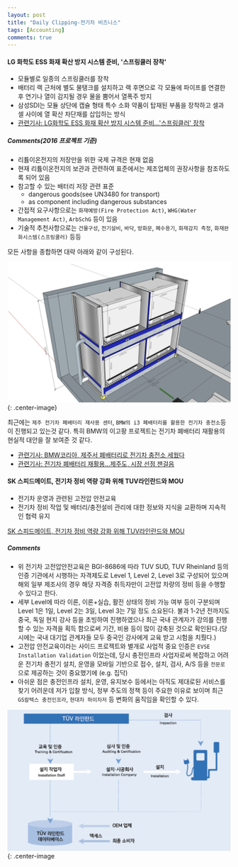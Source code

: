 ```yaml
---
layout: post
title: "Daily Clipping-전기차 비즈니스"
tags: [Accounting]
comments: true
---
```


#### LG 화학도 ESS 화재 확산 방지 시스템 준비, '스프링쿨러 장착'
- 모듈별로 일종의 스프링쿨러를 장착
- 배터리 랙 근처에 별도 물탱크를 설치하고 랙 후면으로 각 모듈에 파이프를 연결한 후 연기나 열이 감지될 경우 물을 뿜어서 열폭주 방지
- 삼성SDI는 모듈 상단에 캡슐 형태 특수 소화 약품이 탑재된 부품을 장착하고 셀과 셀 사이에 열 확산 차단재를 삽입하는 방식
- [관련기사: LG화학도 ESS 화재 확산 방지 시스템 준비…'스프링클러' 장착](https://www.etnews.com/20191104000307?m=1)

##### Comments(2016 프로젝트 기준)
- 리튬이온전지의 저장만을 위한 국제 규격은 현재 없음
- 현재 리튬이온전지의 보관과 관련하여 표준에서는 제조업체의 권장사항을 참조하도록 되어 있음
- 참고할 수 있는 배터리 저장 관련 표준
  - dangerous goods(see UN3480 for transport)
  - as component including dangerous substances
- 간접적 요구사항으로는 `화재예방(Fire Protection Act)`, `WHG(Water Management Act)`, `ArbSchG` 등이 있음
- 기술적 추천사항으로는 `건물구성`, `전기설비`, `바닥`, `방화문`, `폐수용기`, `화재감지 측정`, `화재완화시스템(스프링쿨러)` 등등

모든 사항을 종합하면 대략 아래와 같이 구성된다.

![Image-2](../images/2019-12-14-1-daily-clipping-1.png){: .center-image}

최근에는 `제주 전기차 폐배터리 재사용 센터`, `BMW의 i3 폐배터리를 활용한 전기차 충전소`등이 진행되고 있는것 같다. 특히 BMW의 이고팡 프로젝트는 전기차 폐배터리 재활용의 현실적 대안을 잘 보여준 것 같다.
- [관련기사: BMW코리아, 제주서 폐배터리로 전기차 충전소 세웠다](http://it.chosun.com/site/data/html_dir/2019/08/12/2019081202263.html)
- [관련기사: 전기차 폐배터리 재활용…제주도, 시장 선점 잰걸음](https://www.msn.com/ko-kr/news/national/%EC%A0%84%EA%B8%B0%EC%B0%A8-%ED%8F%90%EB%B0%B0%ED%84%B0%EB%A6%AC-%EC%9E%AC%ED%99%9C%EC%9A%A9%E2%80%A6%EC%A0%9C%EC%A3%BC%EB%8F%84-%EC%8B%9C%EC%9E%A5-%EC%84%A0%EC%A0%90-%EC%9E%B0%EA%B1%B8%EC%9D%8C/ar-BBVc3gH)


#### SK 스피드메이트, 전기차 정비 역량 강화 위해 TUV라인란드와 MOU
- 전기차 운영과 관련된 고전압 안전교육
- 전기차 정비 작업 및 배터리/충전설비 관리에 대한 정보와 지식을 교환하며 지속적인 협력 유지

[SK 스피드메이트, 전기차 정비 역량 강화 위해 TUV라인란드와 MOU](https://www.etnews.com/20191104000307?m=1)

##### Comments
- 위 전기차 고전압안전교육은 BGI-8686에 따라 TUV SUD, TUV Rheinland 등의 인증 기관에서 시행하는 자격제도로 Level 1, Level 2, Level 3로 구성되어 있으며 해외 일부 제조사의 경우 해당 자격증 취득자만이 고전압 차량의 정비 등을 수행할 수 있다고 한다.
- 세부 Level에 따라 이론, 이론+실습, 활전 상태의 정비 가능 여부 등이 구분되며 Level 1은 1일, Level 2는 3일, Level 3는 7일 정도 소요된다. 불과 1-2년 전까지도 중국, 독일 현지 강사 등을 초빙하여 진행하였으나 최근 국내 관계자가 강의를 진행할 수 있는 자격을 획득 함으로써 기간, 비용 등이 많이 감축된 것으로 확인된다.(당시에는 국내 대기업 관계자들 모두 중국인 강사에게 교육 받고 시험을 치뤘다.)
- 고전압 안전교육이라는 사이드 프로젝트와 별개로 사업적 중요 인증은 `EVSE Installation Validation` 이었는데, 당시 충전인프라 사업자로써 복잡하고 어려운 전기차 충전기 설치, 운영을 모바일 기반으로 접수, 설치, 검사, A/S 등을 `전문로`으로 제공하는 것이 중요했기에 (e.g. 집닥)
- 아쉬운 점은 충전인프라 설치, 운영, 유지보수 등에서는 아직도 제대로된 서비스를 찾기 어려운데 저가 입찰 방식, 정부 주도의 정책 등이 주요한 이유로 보이며 최근 `GS칼텍스 충전인프라`, `현대차 하이차저` 등 변화의 움직임을 확인할 수 있다.

![Image-2](../images/2019-12-14-1-daily-clipping-2.png){: .center-image